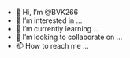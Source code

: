 - 👋 Hi, I’m @BVK266
- 👀 I’m interested in ...
- 🌱 I’m currently learning ...
- 💞️ I’m looking to collaborate on ...
- 📫 How to reach me ...

<!---
BVK266/Vamshi-Krishna-Bandari is a ✨ special ✨ repository because its `README.md` (this file) appears on your GitHub profile.
You can click the Preview link to take a look at your changes.
--->

